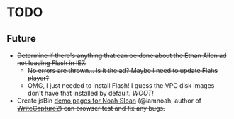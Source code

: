 # TODO

## Future

* ~~Determine if there's anything that can be done about the Ethan Allen ad not loading Flash in IE7.~~
    * ~~No errors are thrown... Is it the ad? Maybe I need to update Flahs player?~~
    * OMG, I just needed to install Flash! I guess the VPC disk images don't have that installed by default. *WOOT!*
* ~~Create jsBin [demo pages for Noah Sloan](https://groups.google.com/d/msg/writecapturejs-users/JFBlq45F_bk/MFd7LHVyj5kJ) (@iamnoah, author of [WriteCapture2](https://github.com/iamnoah/writeCapture/tree/writeCapture2)) can browser test and fix any bugs.~~